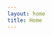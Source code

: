 ```yaml
---
layout: home
title: Home
---
```


<Home />

<script setup>
import Home from '@theme/Home.vue'
</script>
